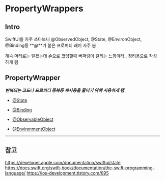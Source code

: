 # PropertyWrappers

## Intro

SwiftUI를 자주 쓰다보니 @ObservedObject, @State, @EnvironObject, @Binding등 **_@_**가 붙은 프로퍼티 래퍼 자주 봄
<br/>

계속 머리로는 알겠는데 손으로 코딩할때 버퍼링이 걸리는 느낌이라.. 정리용으로 작성하게 됌
<br/>

## PropertyWrapper

**_반복되는 코드나 프로퍼티 중복등 재사용을 줄이기 위해 사용하게 됌_**
<br/>

- [@State]()
  <br/>

- [@Binding]()
  <br/>

- [@ObservableObject]()
  <br/>

- [@EnvironmentObject]()
  <br/>

---

## 참고

https://developer.apple.com/documentation/swiftui/state
https://docs.swift.org/swift-book/documentation/the-swift-programming-language/
https://ios-development.tistory.com/895
<br/>
